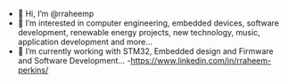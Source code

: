 - 👋 Hi, I’m @rraheemp
- 👀 I’m interested in computer engineering, embedded devices, software development, renewable energy projects, new technology, music, application development and more...
- 🌱 I’m currently working with STM32, Embedded design and Firmware and Software Development...
-https://www.linkedin.com/in/rraheem-perkins/

<!---
rraheemp/rraheemp is a ✨ special ✨ repository because its `README.md` (this file) appears on your GitHub profile.
You can click the Preview link to take a look at your changes.
--->
